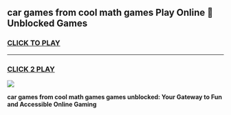 
## car games from cool math games Play Online 👋 Unblocked Games
<h3>
<a href="https://news.freeplayer.one?title=car_games_from_cool_math_games&ref=17CMG">CLICK TO PLAY</a></h3>
<hr>

<h3>
<a href="https://news.freeplayer.one?title=car_games_from_cool_math_games&ref=17CMG">CLICK 2 PLAY</a>
  
</h3>

<a href="https://news.freeplayer.one?title=car_games_from_cool_math_games&ref=17CMG/"><img src="https://clearcache.store/games.png"></a>


**car games from cool math games games unblocked: Your Gateway to Fun and Accessible Online Gaming**
